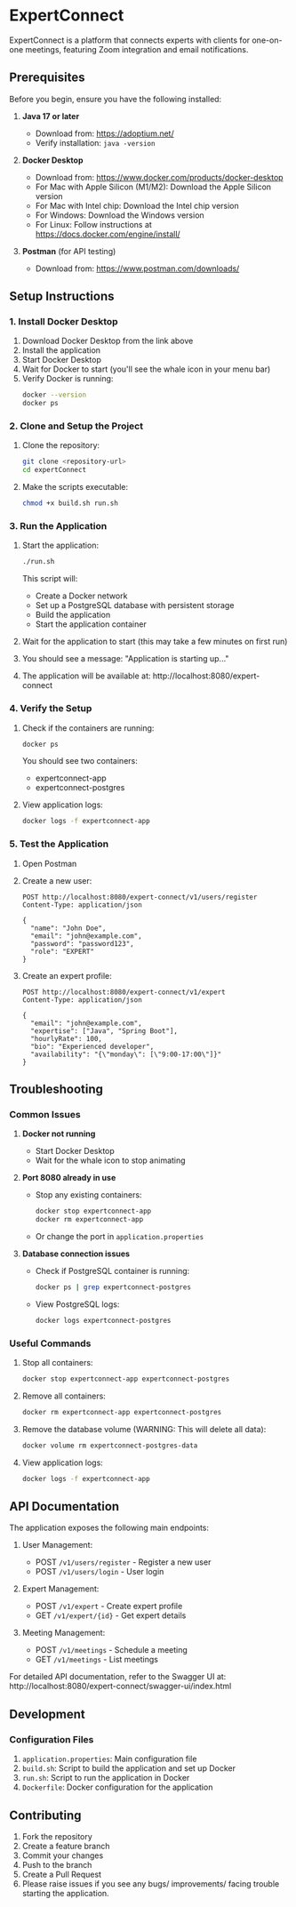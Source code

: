 # ExpertConnect

ExpertConnect is a platform that connects experts with clients for one-on-one meetings, featuring Zoom integration and email notifications.

## Prerequisites

Before you begin, ensure you have the following installed:

1. **Java 17 or later**
   - Download from: https://adoptium.net/
   - Verify installation: `java -version`

2. **Docker Desktop**
   - Download from: https://www.docker.com/products/docker-desktop
   - For Mac with Apple Silicon (M1/M2): Download the Apple Silicon version
   - For Mac with Intel chip: Download the Intel chip version
   - For Windows: Download the Windows version
   - For Linux: Follow instructions at https://docs.docker.com/engine/install/

3. **Postman** (for API testing)
   - Download from: https://www.postman.com/downloads/

## Setup Instructions

### 1. Install Docker Desktop

1. Download Docker Desktop from the link above
2. Install the application
3. Start Docker Desktop
4. Wait for Docker to start (you'll see the whale icon in your menu bar)
5. Verify Docker is running:
   ```bash
   docker --version
   docker ps
   ```

### 2. Clone and Setup the Project

1. Clone the repository:
   ```bash
   git clone <repository-url>
   cd expertConnect
   ```

2. Make the scripts executable:
   ```bash
   chmod +x build.sh run.sh
   ```

### 3. Run the Application

1. Start the application:
   ```bash
   ./run.sh
   ```

   This script will:
   - Create a Docker network
   - Set up a PostgreSQL database with persistent storage
   - Build the application
   - Start the application container

2. Wait for the application to start (this may take a few minutes on first run)
3. You should see a message: "Application is starting up..."
4. The application will be available at: http://localhost:8080/expert-connect

### 4. Verify the Setup

1. Check if the containers are running:
   ```bash
   docker ps
   ```
   You should see two containers:
   - expertconnect-app
   - expertconnect-postgres

2. View application logs:
   ```bash
   docker logs -f expertconnect-app
   ```

### 5. Test the Application

1. Open Postman
2. Create a new user:
   ```
   POST http://localhost:8080/expert-connect/v1/users/register
   Content-Type: application/json

   {
     "name": "John Doe",
     "email": "john@example.com",
     "password": "password123",
     "role": "EXPERT"
   }
   ```

3. Create an expert profile:
   ```
   POST http://localhost:8080/expert-connect/v1/expert
   Content-Type: application/json

   {
     "email": "john@example.com",
     "expertise": ["Java", "Spring Boot"],
     "hourlyRate": 100,
     "bio": "Experienced developer",
     "availability": "{\"monday\": [\"9:00-17:00\"]}"
   }
   ```

## Troubleshooting

### Common Issues

1. **Docker not running**
   - Start Docker Desktop
   - Wait for the whale icon to stop animating

2. **Port 8080 already in use**
   - Stop any existing containers:
     ```bash
     docker stop expertconnect-app
     docker rm expertconnect-app
     ```
   - Or change the port in `application.properties`

3. **Database connection issues**
   - Check if PostgreSQL container is running:
     ```bash
     docker ps | grep expertconnect-postgres
     ```
   - View PostgreSQL logs:
     ```bash
     docker logs expertconnect-postgres
     ```

### Useful Commands

1. Stop all containers:
   ```bash
   docker stop expertconnect-app expertconnect-postgres
   ```

2. Remove all containers:
   ```bash
   docker rm expertconnect-app expertconnect-postgres
   ```

3. Remove the database volume (WARNING: This will delete all data):
   ```bash
   docker volume rm expertconnect-postgres-data
   ```

4. View application logs:
   ```bash
   docker logs -f expertconnect-app
   ```

## API Documentation

The application exposes the following main endpoints:

1. User Management:
   - POST `/v1/users/register` - Register a new user
   - POST `/v1/users/login` - User login

2. Expert Management:
   - POST `/v1/expert` - Create expert profile
   - GET `/v1/expert/{id}` - Get expert details

3. Meeting Management:
   - POST `/v1/meetings` - Schedule a meeting
   - GET `/v1/meetings` - List meetings

For detailed API documentation, refer to the Swagger UI at:
http://localhost:8080/expert-connect/swagger-ui/index.html

## Development

### Configuration Files

1. `application.properties`: Main configuration file
2. `build.sh`: Script to build the application and set up Docker
3. `run.sh`: Script to run the application in Docker
4. `Dockerfile`: Docker configuration for the application

## Contributing

1. Fork the repository
2. Create a feature branch
3. Commit your changes
4. Push to the branch
5. Create a Pull Request
6. Please raise issues if you see any bugs/ improvements/ facing trouble starting the application.
